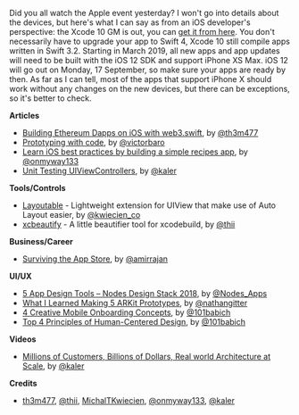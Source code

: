 Did you all watch the Apple event yesterday? I won't go into details about the devices, but here's what I can say as from an iOS developer's perspective: the Xcode 10 GM is out, you can [get it from here](https://developer.apple.com/download/). You don't necessarily have to upgrade your app to Swift 4, Xcode 10 still compile apps written in Swift 3.2. Starting in March 2019, all new apps and app updates will need to be built with the iOS 12 SDK and support iPhone XS Max. iOS 12 will go out on Monday, 17 September, so make sure your apps are ready by then. As far as I can tell, most of the apps that support iPhone X should work without any changes on the new devices, but there can be exceptions, so it's better to check.

**Articles**

* [Building Ethereum Dapps on iOS with web3.swift](https://medium.com/argenthq/building-ethereum-dapps-on-ios-a413c72f47f7), by [@th3m477](https://twitter.com/th3m477)
* [Prototyping with code](https://medium.com/produkt-blog/prototyping-with-code-a0d2fe4ddb4f), by [@victorbaro](https://twitter.com/victorbaro)
* [Learn iOS best practices by building a simple recipes app](https://medium.freecodecamp.org/learn-ios-best-practices-by-building-a-simple-recipes-app-9bcbce4d10d), by [@onmyway133](https://twitter.com/onmyway133)
* [Unit Testing UIViewControllers](https://parveenkaler.com/posts/unit-testing-uiviewcontrollers), by [@kaler](https://twitter.com/kaler)
  
**Tools/Controls**

* [Layoutable](https://github.com/michaltkwiecien/layoutable) - Lightweight extension for UIView that make use of Auto Layout easier, by [@kwiecien_co](https://twitter.com/kwiecien_co)
* [xcbeautify](https://github.com/thii/xcbeautify) - A little beautifier tool for xcodebuild, by [@thii](https://github.com/thii)

**Business/Career**

* [Surviving the App Store](https://github.com/amirrajan/survivingtheappstore), by [@amirrajan](https://twitter.com/amirrajan)

**UI/UX**

* [5 App Design Tools – Nodes Design Stack 2018](https://www.nodesagency.com/nodes-design-stack-2018/), by [@Nodes_Apps](https://twitter.com/Nodes_Apps)
* [What I Learned Making 5 ARKit Prototypes](https://medium.com/@nathangitter/what-i-learned-making-five-arkit-prototypes-7a30c0cd3956), by [@nathangitter](https://twitter.com/nathangitter)
* [4 Creative Mobile Onboarding Concepts](http://babich.biz/mobile-onboarding-concepts/), by [@101babich](https://twitter.com/101babich)
* [Top 4 Principles of Human-Centered Design](http://babich.biz/principles-of-human-centered-design/), by [@101babich](https://twitter.com/101babich)

**Videos**

* [Millions of Customers, Billions of Dollars, Real world Architecture at Scale](https://www.youtube.com/watch?v=l6UySp_g0v8), by [@kaler](https://twitter.com/kaler)

**Credits**

* [th3m477](https://github.com/th3m477), [@thii](https://github.com/thii), [MichalTKwiecien](https://github.com/MichalTKwiecien), [@onmyway133](https://github.com/onmyway133), [@kaler](https://github.com/kaler)
